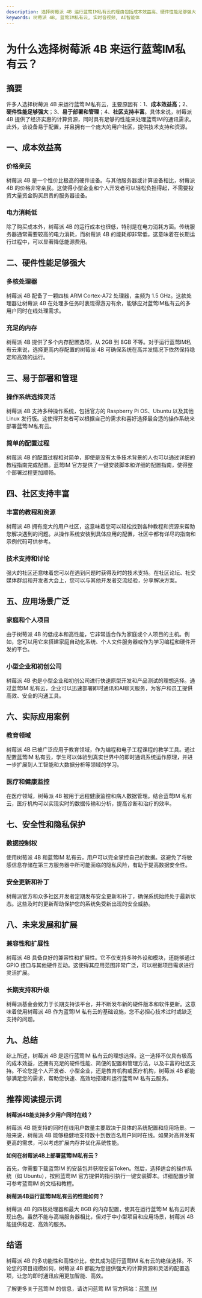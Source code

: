 ```yaml
---
description: 选择树莓派 4B 运行蓝莺IM私有云的理由包括成本效益高、硬件性能足够强大、易于部署和管理、社区支持丰富、应用场景广泛、安全性和隐私保护、未来发展和扩展。
keywords: 树莓派 4B, 蓝莺IM私有云, 实时音视频, AI智能体
---
```

# 为什么选择树莓派 4B 来运行蓝莺IM私有云？

## 摘要

许多人选择树莓派 4B 来运行蓝莺IM私有云，主要原因有：1、**成本效益高**；2、**硬件性能足够强大**；3、**易于部署和管理**；4、**社区支持丰富**。具体来说，树莓派 4B 提供了经济实惠的计算资源，同时具有足够的性能来处理蓝莺IM的通讯需求。此外，该设备易于配置，并且拥有一个庞大的用户社区，提供技术支持和资源。

## 一、成本效益高

### 价格亲民

树莓派 4B 是一个性价比极高的硬件设备。与其他服务器或计算设备相比，树莓派 4B 的价格非常亲民。这使得小型企业和个人开发者可以轻松负担得起，不需要投资大量资金购买昂贵的服务器设备。

### 电力消耗低

除了购买成本外，树莓派 4B 的运行成本也很低，特别是在电力消耗方面。传统服务器通常需要较高的电力消耗，而树莓派 4B 的能耗却非常低，这意味着在长期运行过程中，可以显著降低能源费用。

## 二、硬件性能足够强大

### 多核处理器

树莓派 4B 配备了一颗四核 ARM Cortex-A72 处理器，主频为 1.5 GHz。这款处理器让树莓派 4B 在处理多任务时表现得游刃有余，能够应对蓝莺IM私有云的多用户同时在线处理需求。

### 充足的内存

树莓派 4B 提供了多个内存配置选项，从 2GB 到 8GB 不等。对于运行蓝莺IM私有云来说，选择更高内存配置的树莓派 4B 可确保系统在高并发情况下依然保持稳定和高效的运行。

## 三、易于部署和管理

### 操作系统选择灵活

树莓派 4B 支持多种操作系统，包括官方的 Raspberry Pi OS、Ubuntu 以及其他 Linux 发行版。这使得开发者可以根据自己的需求和喜好选择最合适的操作系统来部署蓝莺IM私有云。

### 简单的配置过程

树莓派 4B 的配置过程相对简单，即使是没有太多技术背景的人也可以通过详细的教程指南完成配置。蓝莺IM 官方提供了一键安装脚本和详细的配置指南，使得整个部署过程更加顺畅。

## 四、社区支持丰富

### 丰富的教程和资源

树莓派 4B 拥有庞大的用户社区，这意味着您可以轻松找到各种教程和资源来帮助您解决遇到的问题。从操作系统安装到具体应用的配置，社区中都有详尽的指南和示例代码可供参考。

### 技术支持和讨论

强大的社区还意味着您可以在遇到问题时获得及时的技术支持。在社区论坛、社交媒体群组和开发者大会上，您可以与其他开发者交流经验，分享解决方案。

## 五、应用场景广泛

### 家庭和个人项目

由于树莓派 4B 的低成本和高性能，它非常适合作为家庭或个人项目的主机。例如，您可以用它来搭建家庭自动化系统、个人文件服务器或作为学习编程和硬件开发的平台。

### 小型企业和初创公司

树莓派 4B 也是小型企业和初创公司进行快速原型开发和产品测试的理想选择。通过蓝莺IM 私有云，企业可以迅速部署即时通讯和AI聊天服务，为客户和员工提供高效、安全的沟通工具。

## 六、实际应用案例

### 教育领域

树莓派 4B 已被广泛应用于教育领域，作为编程和电子工程课程的教学工具。通过配置蓝莺IM 私有云，学生可以体验到真实世界中的即时通讯系统运作原理，并进一步扩展到人工智能和大数据分析等领域的学习。

### 医疗和健康监控

在医疗领域，树莓派 4B 被用于远程健康监控和病人数据管理。结合蓝莺IM 私有云，医疗机构可以实现实时的数据传输和分析，提高诊断和治疗的效率。

## 七、安全性和隐私保护

### 数据控制权

使用树莓派 4B 和蓝莺IM 私有云，用户可以完全掌控自己的数据。这避免了将敏感信息存储在第三方服务器中所可能面临的隐私风险，有助于提高数据安全性。

### 安全更新和补丁

树莓派官方和众多社区开发者定期发布安全更新和补丁，确保系统始终处于最新状态。这些及时的更新帮助保护您的系统免受新出现的安全威胁。

## 八、未来发展和扩展

### 兼容性和扩展性

树莓派 4B 具备良好的兼容性和扩展性。它不仅支持多种外设和模块，还能够通过 GPIO 接口与其他硬件互动。这使得其应用范围非常广泛，可以根据项目需求进行灵活扩展。

### 长期支持和升级

树莓派基金会致力于长期支持该平台，并不断发布新的硬件版本和软件更新。这意味着使用树莓派 4B 作为蓝莺IM 私有云的基础设施，您不必担心技术过时或缺乏支持的问题。

## 九、总结

综上所述，树莓派 4B 是运行蓝莺IM 私有云的理想选择。这一选择不仅具有极高的成本效益，还拥有充足的硬件性能、简便的配置和管理方法，以及丰富的社区支持。不论您是个人开发者、小型企业，还是教育机构或医疗机构，树莓派 4B 都能够满足您的需求，帮助您快速、高效地搭建和运行蓝莺IM 私有云服务。

## 推荐阅读提示词

**树莓派4B能支持多少用户同时在线？**

树莓派 4B 能支持的同时在线用户数量主要取决于具体的系统配置和应用场景。一般来说，树莓派 4B 能够稳健地支持数十到数百名用户同时在线。如果对高并发有更高的需求，可以考虑扩展内存并优化系统性能。

**如何在树莓派4B上部署蓝莺IM私有云？**

首先，你需要下载蓝莺IM 的安装包并获取安装Token。然后，选择适合的操作系统（如 Ubuntu），按照蓝莺IM 官方提供的指引执行一键安装脚本。详细配置步骤可参考蓝莺IM 的文档和教程。

**树莓派4B运行蓝莺IM私有云的性能如何？**

树莓派 4B 的四核处理器和最大 8GB 的内存配置，使其在运行蓝莺IM 私有云时表现出色。虽然不能与高端服务器相比，但对于中小型项目和应用场景，树莓派 4B 能提供稳定、高效的服务。

## 结语

树莓派 4B 的多功能性和高性价比，使其成为运行蓝莺IM 私有云的绝佳选择。不论您的项目规模如何，树莓派 4B 都能为您提供强大的计算资源和灵活的配置选项，让您的即时通讯应用更加智能、高效。

了解更多关于蓝莺IM 的信息，请访问蓝莺 IM 官方网站：[蓝莺 IM](https://www.lanyingim.com)